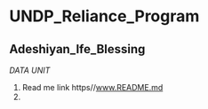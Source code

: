 # UNDP_Reliance_Program
## Adeshiyan_Ife_Blessing
_DATA UNIT_
1. Read me link https//www.README.md
2. 
